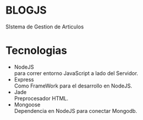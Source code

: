 # BLOGJS
SIstema de Gestion de Articulos

# Tecnologias
+ NodeJS<br>
 para correr entorno JavaScript a lado del Servidor.
+ Express<br>
 Como FrameWork para el desarrollo en NodeJS.
+ Jade<br>
 Preprocesador HTML.
+ Mongoose <br>
 Dependencia en NodeJS para conectar Mongodb.
 
